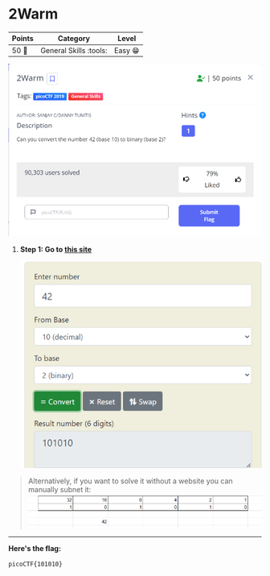 # 2Warm

| **Points** |    **Category**      |    **Level** |
|--------|----------------|-------|
| 50 :muscle:     | General Skills :tools: | Easy :grin: |

![image](images/1.png)

1. **Step 1: Go to [this site](https://www.rapidtables.com/convert/number/base-converter.html)**
   
    ![Screenshot](images/2.png)

> Alternatively, if you want to solve it without a website you can manually subnet it:
    ![Screenshot](images/3.png)

---

**Here's the flag:**
```text
picoCTF{101010}
```

